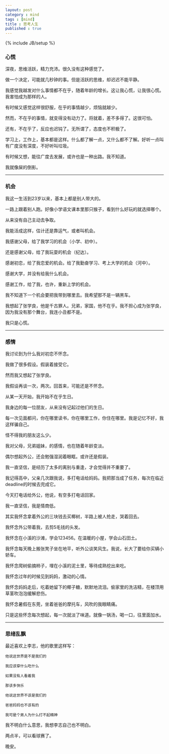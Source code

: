 ```yaml
---
layout: post
category : mind
tags : [mind]
title : 思考人生
published : true
---
```

{% include JB/setup %}



### 心慌

深夜，思维活跃，精力充沛。很久没有这种感觉了。

做一个决定，可能就几秒钟的事。但是活跃的思维，却迟迟不能平静。

我感觉我越发对什么事情都不在乎，随着年龄的增长。这让我心慌，让我很心慌。我害怕成为那样的人。

有时候又感觉这样很舒服，在乎的事情越少，烦恼就越少。

然而，不在乎的事情，就变得没有动力了。将就着，差不多得了。这很可怕。

还有，不在乎了，反应也迟钝了。无所谓了，态度也不积极了。

学习上，工作上，基本都是这样。什么都了解一点，又什么都不了解。好听一点叫有广度没有深度，不好听叫垃圾。

有时候又想，能往广度去发展，或许也是一种出路。我不知道。

我就像屎的倒影。

---

### 机会

我这一生活到23岁以来，基本上都是别人带大的。

一路上跟着别人跑。好像小学语文课本里那只猴子，看到什么好玩的就选择哪个。

从来没有自己主动去争取。

我能活成这样，估计还是靠运气，或者叫机会。

我感谢父母，给了我学习的机会（小学、初中）。

还是感谢父母，给了我玩耍的机会（纪达）。

感谢初恋，给了我恋爱的机会。给了我勤奋学习、考上大学的机会（河中）。

感谢大学，并没有给我什么机会。

感谢工作，给了我，也许，重新上学的机会。

我不知道下一个机会要把我带到哪里去。我希望那不是一辆黑车。

我想起了张学良，他是千古罪人。兄弟，家国，他不在乎。我不担心成为张学良，因为我没有那个舞台，我连小丑都不是。

我只是心慌。

---

### 感情

我讨论到为什么我对初恋不怀念。

我做了很多假设。假装着接受它。

然而我又想起了张学良。

我假设再谈一次，两次。回首来，可能还是不怀念。

从某一天开始，我开始不在乎生日。

我身边的每一位朋友，从来没有记起过他们的生日。

每一次见面都问，你在哪里读书，你在哪里工作，你住在哪里。我是记忆不好，我这样骗自己。

怪不得我的朋友这么少。

我对父母，兄弟姐妹，的感情，也在随着年龄变淡。

偶尔想起外公，还会勉强湿润着眼眶。或许还是假装。

我一直坚信，是经历了太多的离别与重逢，才会觉得并不重要了。

我记得高中，父亲几次跟我说，多打电话给妈妈。我把那当成了任务，每次在临近deadline的时候去完成它。

今天打电话给外公，他说，有空多打电话回家。

我一直坚信，我是情商低。

其实我怀念拿着外公的三块钱去买椰树，半路上被人抢走，哭着回去。

我怀念外公带着我，去剪5毛钱的头发。

我怀念在小溪的沙滩，学会123456。在温暖的小屋，学会山石田土。

我怀念每天晚上搬张凳子坐在地平，听外公谈笑风生。我说，长大了要给你买辆小轿车。

我怀念爬树偷摘柿子，埋在小溪的泥土里，等待成熟挖出来吃。

我怀念过年的时候见到妈妈，激动的心情。

我怀念妈妈走后，吃着她留下的椰子糖，默默地流泪。偷家里的洗洁精，在楼顶用草茎吹泡泡缓解悲伤。

我怀念暑假在东莞，坐着爸爸的摩托车，风吹的我眼睛痛。

只是这些怀念每次想起，每一次就淡了味道。就像一锅汤，喝一口，往里面加水。

---

### 思绪乱飘

最近喜欢上李志，他的歌里这样写：

```
他说这世界是不是我们的 

我应该穿什么吃什么 

如果没有人看着我 

那该多快乐 

他说这世界不该是我们的 

爸爸妈妈也不该有的 

我可是个男人为什么打不起精神 
```

我不明白什么意思，我想李志自己也不明白。

两点半，可以看球赛了。

晚安。








